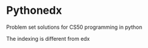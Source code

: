 # Pythonedx
Problem set solutions for CS50 programming in python

The indexing is different from edx
